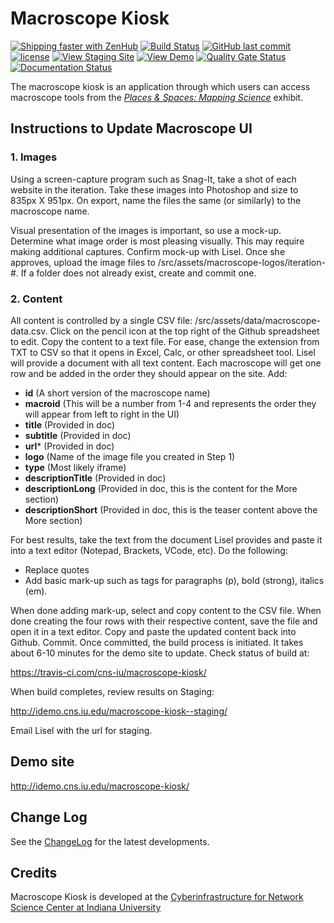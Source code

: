 # Macroscope Kiosk

[![Shipping faster with ZenHub](https://raw.githubusercontent.com/ZenHubIO/support/master/zenhub-badge.png)](https://app.zenhub.com/workspace/o/cns-iu/macroscope-kiosk)
[![Build Status](https://travis-ci.com/cns-iu/macroscope-kiosk.svg?branch=master)](https://travis-ci.com/cns-iu/macroscope-kiosk)
[![GitHub last commit](https://img.shields.io/github/last-commit/cns-iu/macroscope-kiosk/master.svg)](https://github.com/cns-iu/macroscope-kiosk/commits/master)
[![license](https://img.shields.io/github/license/mashape/apistatus.svg)](LICENSE)
[![View Staging Site](https://img.shields.io/badge/staging-online-brightgreen.svg)](http://idemo.cns.iu.edu/macroscope-kiosk--staging/)
[![View Demo](https://img.shields.io/badge/demo-online-brightgreen.svg)](http://idemo.cns.iu.edu/macroscope-kiosk/)
[![Quality Gate Status](https://sonarcloud.io/api/project_badges/measure?project=cns-iu_macroscope-kiosk&metric=alert_status)](https://sonarcloud.io/dashboard?id=cns-iu_macroscope-kiosk)
[![Documentation Status](https://cns-iu.github.io/macroscope-kiosk/images/coverage-badge-documentation.svg)](https://cns-iu.github.io/macroscope-kiosk/)

The macroscope kiosk is an application through which users can access macroscope tools from the *[Places & Spaces: Mapping Science](http://scimaps.org/)* exhibit.

## Instructions to Update Macroscope UI

### 1. Images

Using a screen-capture program such as Snag-It, take a shot of each website in the iteration. Take these images into Photoshop and size to 835px X 951px. On export, name the files the same (or similarly) to the macroscope name. 

Visual presentation of the images is important, so use a mock-up. Determine what image order is most pleasing visually. This may require making additional captures. Confirm mock-up with Lisel. Once she approves, upload the image files to /src/assets/macroscope-logos/iteration-#. If a folder does not already exist, create and commit one.

### 2. Content

All content is controlled by a single CSV file: /src/assets/data/macroscope-data.csv. Click on the pencil icon at the top right of the Github spreadsheet to edit. Copy the content to a text file. For ease, change the extension from TXT to CSV so that it opens in Excel, Calc, or other spreadsheet tool. Lisel will provide a document with all text content. Each macroscope will get one row and be added in the order they should appear on the site. Add:

- **id** (A short version of the macroscope name)
- **macroid** (This will be a number from 1-4 and represents the order they will appear from left to right in the UI)
- **title** (Provided in doc)
- **subtitle** (Provided in doc)
- **url*** (Provided in doc)
- **logo** (Name of the image file you created in Step 1)
- **type** (Most likely iframe)
- **descriptionTitle** (Provided in doc)
- **descriptionLong** (Provided in doc, this is the content for the More section)
- **descriptionShort** (Provided in doc, this is the teaser content above the More section)

For best results, take the text from the document Lisel provides and paste it into a text editor (Notepad, Brackets, VCode, etc). Do the following: 

- Replace quotes
- Add basic mark-up such as tags for paragraphs (p), bold (strong), italics (em).

When done adding mark-up, select and copy content to the CSV file. When done creating the four rows with their respective content, save the file and open it in a text editor. Copy and paste the updated content back into Github. Commit. Once committed, the build process is initiated. It takes about 6-10 minutes for the demo site to update. Check status of build at:

<https://travis-ci.com/cns-iu/macroscope-kiosk/>

When build completes, review results on Staging:

<http://idemo.cns.iu.edu/macroscope-kiosk--staging/>

Email Lisel with the url for staging.

## Demo site

<http://idemo.cns.iu.edu/macroscope-kiosk/>

## Change Log

See the [ChangeLog](CHANGELOG.md) for the latest developments.

## Credits

Macroscope Kiosk is developed at the [Cyberinfrastructure for Network Science Center at Indiana University](http://cns.iu.edu/)
